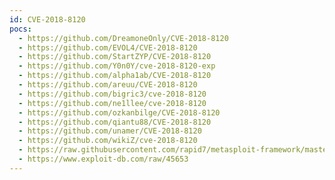 ```yaml
---
id: CVE-2018-8120
pocs:
  - https://github.com/DreamoneOnly/CVE-2018-8120
  - https://github.com/EVOL4/CVE-2018-8120
  - https://github.com/StartZYP/CVE-2018-8120
  - https://github.com/Y0n0Y/cve-2018-8120-exp
  - https://github.com/alpha1ab/CVE-2018-8120
  - https://github.com/areuu/CVE-2018-8120
  - https://github.com/bigric3/cve-2018-8120
  - https://github.com/ne1llee/cve-2018-8120
  - https://github.com/ozkanbilge/CVE-2018-8120
  - https://github.com/qiantu88/CVE-2018-8120
  - https://github.com/unamer/CVE-2018-8120
  - https://github.com/wikiZ/cve-2018-8120
  - https://raw.githubusercontent.com/rapid7/metasploit-framework/master/modules/exploits/windows/local/ms18_8120_win32k_privesc.rb
  - https://www.exploit-db.com/raw/45653
---
```

